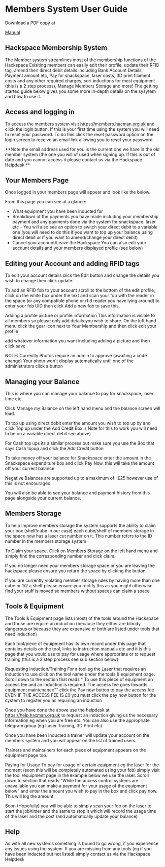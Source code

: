 # Members System User Guide

Download a PDF copy at 

[Manual ](MembersSystemFinal.pdf)

## Hackspace Membership System
The Member system streamlines most of the membership functions of the Hackspace Exisiting members can easily edit their profile,
update their RFID tag, amend their direct debit details including Bank Account Details, Payment
amount etc, Pay for snackspace, laser costs, 3D print filament costs and any other required charges,
sort inductions for most equipment (this is a 2 step process), Manage Members Storage and more!
The getting started guide below gives you some more in-depth details on the sysytem and how to use
it.

## Access and logging in
To access the members system visit https://members.hacman.org.uk and click the login button. If
this is your first time using the system you will need to reset your password. To do this click the
reset password option on the login screen to receive an email link allowing you to reset your
password.

**Note the email address used for you is the current one we have in the old member system (the one
you will of used when signing up. If this is out of date and you cannot access it please contact us via
the Hackspace Helpdesk **

## Your Members Page
Once logged in your members page will appear and look like the below.

From this page you can
see at a glance:

- What equipment you have been inducted for
- Breakdown of the payments you have made including your membership payment and any
payments done via the system for snackspace. laser etc - You will also see an option to
switch your direct debit to a variable one (you will need to do this if you want to top
up your balance using direct debit or if you want to amend/change your direct debit)
- Cancel your account/Leave the Hackspace
You can also edit your account details and your members displayed profile (see below)

## Editing your Account and adding RFID tags
To edit your account details click the Edit button and change the details you wish to change then
click update.

To add an RFID fob to your account scroll to the bottom of the edit profile, click on the white box
under the text and scan your fob with the reader in the space (or any compatible phone or rfid
reader you have lying around) to enter your fob UID then click Add a new fob to save this.

Adding a profile picture or profile information
This information is visible to all members so please only add details you wish to share. On the left
hand menu click the gear icon next to Your Membership and then click edit your profile

add whatever information you want including adding a picture and then click save

NOTE: Currently Photos require an admin to approve (awaiting a code change) Your photo
won't display automatically until one of the administrators click a button

## Managing your Balance
This is where you can manage your balance to pay for snackspace, laser time etc.

Click Manage my Balance on the left hand menu and the balance screen will load.

To top up using direct debit enter the amount you wish to top up by and click Top up under the Add
Credit Box. ( Note for this to work you will need to be on a variable direct debit see above)

For Cash top ups its a similar process but make sure you use the Box that says Cash topup and click
the Add Credit button

To take money off your balance for Snackspace enter the amount in the Snackspace expenditure box and click Pay Now. this will take the amount off your current balance.

Negative Balances are supported up to a maximum of -£25 however use of this is
not encouraged

You will also be able to see your balance and payment history from this page alongside your current
balance.

## Members Storage
To help improve members storage the system supports the ability to claim your box (shelf/cube in
our case) each cube/shelf of members storage in the space now has a laser cut number on it. This
number refers to the ID number in the members storage system

To Claim your space. Click on Members Storage on the left hand menu and simply find the
corresponding number and click claim.

If you no longer need your members storage space or you are leaving the hackspace please ensure
you return the space by clicking the button

If you are currently
violating member storage rules by having more than one cube or 1/2 a shelf please ensure
you rectify this as you might otherwise find your stuff is moved so members without spaces
can claim a space

## Tools & Equipment
The Tools & Equipment page lists (most) of the tools around the Hackspace and those are require an
induction (because they either are bloody dangerous or because they are expensive or both are
listed under tools that need induction)

Each tool/piece of equipment has its own record under this page that contains details on the tool,
links to instruction manuals etc and it is this page that you would use to pay for usage where
appropriate or to request training (this is a 2 step process see sub section below)

Requesting Induction/Training For a tool eg the Laser that requires an induction to use click on
the tool name under the tools & equipment page. Scroll down to the section that reads " To use this
piece of equipment an access fee and an induction is required. The access fee goes towards
equipment maintenance"" click the Pay now button to pay the access fee EVEN IF THE ACCESS
FEE IS £0 you must click the pay now button for the system to register you as requiring an
induction

Once you have done the above use the helpdesk at https://help.hacman.org.uk to request an
induction giving us the necessary information eg when you are free etc. You can also use the
appropriate telegram group (eg Laser Training, 3D Print etc)

Once you have been inducted a trainer will update your account on the members system and you will
appear on the list of trained users.

Trainers and maintainers for each piece of equipment appears on the equipment page too.

Paying for Usage To pay for usage of certain equipment eg the laser for the moment (soon this will
be completely automated using your fob) simply visit the tool /equipment page in the example below
we use the laser. Scroll down to section that reads "While the access control systems are unavailable
you can make a payment for your usage of the equipment below" and enter the amount you wish to
pay in the box and click pay now. This will log the amount.

Soon (Hopefully) you will be able to simply scan your fob on the laser to start the job/timer and the
same to stop it which will record the usage time of the laser and the cost (and automatically update
your balance)

## Help 

As with all new systems something is bound to go wrong, if you experience any issues using the
system. If you are missing from any tools (eg if you have been inducted but not listed) simply contact
us via the Hackspace Helpdesk